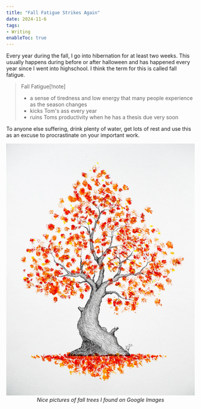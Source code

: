 ```yaml
---
title: "Fall Fatigue Strikes Again"
date: 2024-11-6
tags:
- Writing
enableToc: true
---
```


Every year during the fall, I go into hibernation for at least two weeks.
This usually happens during before or after halloween and has 
happened every year since I went into highschool.
I think the term for this is called fall fatigue.

> Fall Fatigue[!note]
> -  a sense of tiredness and low energy that many people experience as the season changes
> - kicks Tom's ass every year
> - ruins Toms productivity when he has a thesis due very soon

To anyone else suffering, drink plenty of water, get lots of rest
and use this as an excuse to procrastinate on your important work. 

<p align="center">
  <img src="/notes/images/FallFatigue_1.webp" alt="Sublime's custom image"/>
  <em>Nice pictures of fall trees I found on Google Images</em>
</p>

